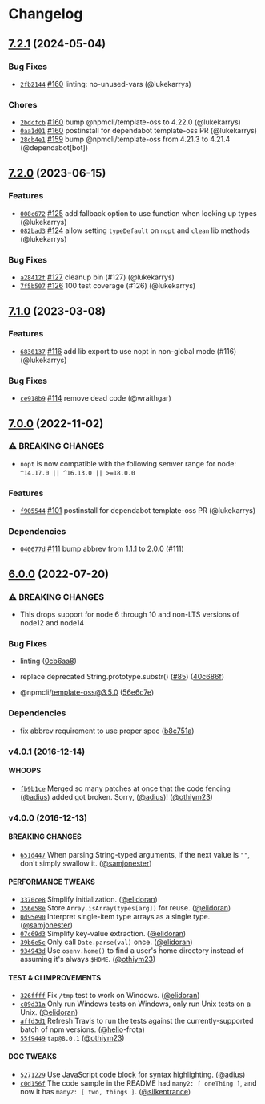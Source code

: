 # Changelog

## [7.2.1](https://github.com/npm/nopt/compare/v7.2.0...v7.2.1) (2024-05-04)

### Bug Fixes

* [`2fb2144`](https://github.com/npm/nopt/commit/2fb21444311086adb561de0eed68ccff155fd444) [#160](https://github.com/npm/nopt/pull/160) linting: no-unused-vars (@lukekarrys)

### Chores

* [`2bdcfcb`](https://github.com/npm/nopt/commit/2bdcfcbc11059556899d5bf448ac527ad294efdf) [#160](https://github.com/npm/nopt/pull/160) bump @npmcli/template-oss to 4.22.0 (@lukekarrys)
* [`0aa1d01`](https://github.com/npm/nopt/commit/0aa1d01d99cacc5f1cc73071e1b476039b6ef2f5) [#160](https://github.com/npm/nopt/pull/160) postinstall for dependabot template-oss PR (@lukekarrys)
* [`28cb4e1`](https://github.com/npm/nopt/commit/28cb4e19f4c80fcd440c64e81fde8ba872a9a976) [#159](https://github.com/npm/nopt/pull/159) bump @npmcli/template-oss from 4.21.3 to 4.21.4 (@dependabot[bot])

## [7.2.0](https://github.com/npm/nopt/compare/v7.1.0...v7.2.0) (2023-06-15)

### Features

* [`008c672`](https://github.com/npm/nopt/commit/008c672daccf9e6fadcb349b95221c9e166d6a9e) [#125](https://github.com/npm/nopt/pull/125) add fallback option to use function when looking up types (@lukekarrys)
* [`082bad3`](https://github.com/npm/nopt/commit/082bad3511cb41a382fd596584fb178b5694e851) [#124](https://github.com/npm/nopt/pull/124) allow setting `typeDefault` on `nopt` and `clean` lib methods (@lukekarrys)

### Bug Fixes

* [`a28412f`](https://github.com/npm/nopt/commit/a28412fd5299a1adcd1fbfd549ee4aa2f51c504d) [#127](https://github.com/npm/nopt/pull/127) cleanup bin (#127) (@lukekarrys)
* [`7f5b507`](https://github.com/npm/nopt/commit/7f5b50795ba3b658223a8a15489369578393e594) [#126](https://github.com/npm/nopt/pull/126) 100 test coverage (#126) (@lukekarrys)

## [7.1.0](https://github.com/npm/nopt/compare/v7.0.0...v7.1.0) (2023-03-08)

### Features

* [`6830137`](https://github.com/npm/nopt/commit/68301373544fe6a5802360eedd114cacfc3340f7) [#116](https://github.com/npm/nopt/pull/116) add lib export to use nopt in non-global mode (#116) (@lukekarrys)

### Bug Fixes

* [`ce918b9`](https://github.com/npm/nopt/commit/ce918b99911acb85060ef25e600db1bc1c626c2e) [#114](https://github.com/npm/nopt/pull/114) remove dead code (@wraithgar)

## [7.0.0](https://github.com/npm/nopt/compare/v6.0.0...v7.0.0) (2022-11-02)

### ⚠️ BREAKING CHANGES

* `nopt` is now compatible with the following semver range for node: `^14.17.0 || ^16.13.0 || >=18.0.0`

### Features

* [`f905544`](https://github.com/npm/nopt/commit/f9055443d05cf155de44d9cae1fb2d65b3adba10) [#101](https://github.com/npm/nopt/pull/101) postinstall for dependabot template-oss PR (@lukekarrys)

### Dependencies

* [`040677d`](https://github.com/npm/nopt/commit/040677de5492fef5d2c91a180e1e73093d40b951) [#111](https://github.com/npm/nopt/pull/111) bump abbrev from 1.1.1 to 2.0.0 (#111)

## [6.0.0](https://github.com/npm/nopt/compare/v5.0.0...v6.0.0) (2022-07-20)


### ⚠ BREAKING CHANGES

* This drops support for node 6 through 10 and non-LTS versions of node12 and node14

### Bug Fixes

* linting ([0cb6aa8](https://github.com/npm/nopt/commit/0cb6aa835eb07279cb063a68a5a1ec999745cb5b))
* replace deprecated String.prototype.substr() ([#85](https://github.com/npm/nopt/issues/85)) ([40c686f](https://github.com/npm/nopt/commit/40c686faffc600ed6f53c5ef1c3c6e1eaeda7c77))


* @npmcli/template-oss@3.5.0 ([56e6c7e](https://github.com/npm/nopt/commit/56e6c7e158737b590ea97fc1aa1d6837451a389d))


### Dependencies

* fix abbrev requirement to use proper spec ([b8c751a](https://github.com/npm/nopt/commit/b8c751a0763b2f622291040fe92ad9547b22a8a9))

### v4.0.1 (2016-12-14)

#### WHOOPS

* [`fb9b1ce`](https://github.com/npm/nopt/commit/fb9b1ce57b3c69b4f7819015be87719204f77ef6)
  Merged so many patches at once that the code fencing
  ([@adius](https://github.com/adius)) added got broken. Sorry,
  ([@adius](https://github.com/adius))!
  ([@othiym23](https://github.com/othiym23))

### v4.0.0 (2016-12-13)

#### BREAKING CHANGES

* [`651d447`](https://github.com/npm/nopt/commit/651d4473946096d341a480bbe56793de3fc706aa)
  When parsing String-typed arguments, if the next value is `""`, don't simply
  swallow it. ([@samjonester](https://github.com/samjonester))

#### PERFORMANCE TWEAKS

* [`3370ce8`](https://github.com/npm/nopt/commit/3370ce87a7618ba228883861db84ddbcdff252a9)
  Simplify initialization. ([@elidoran](https://github.com/elidoran))
* [`356e58e`](https://github.com/npm/nopt/commit/356e58e3b3b431a4b1af7fd7bdee44c2c0526a09)
  Store `Array.isArray(types[arg])` for reuse.
  ([@elidoran](https://github.com/elidoran))
* [`0d95e90`](https://github.com/npm/nopt/commit/0d95e90515844f266015b56d2c80b94e5d14a07e)
  Interpret single-item type arrays as a single type.
  ([@samjonester](https://github.com/samjonester))
* [`07c69d3`](https://github.com/npm/nopt/commit/07c69d38b5186450941fbb505550becb78a0e925)
  Simplify key-value extraction. ([@elidoran](https://github.com/elidoran))
* [`39b6e5c`](https://github.com/npm/nopt/commit/39b6e5c65ac47f60cd43a1fbeece5cd4c834c254)
  Only call `Date.parse(val)` once. ([@elidoran](https://github.com/elidoran))
* [`934943d`](https://github.com/npm/nopt/commit/934943dffecb55123a2b15959fe2a359319a5dbd)
  Use `osenv.home()` to find a user's home directory instead of assuming it's
  always `$HOME`. ([@othiym23](https://github.com/othiym23))

#### TEST & CI IMPROVEMENTS

* [`326ffff`](https://github.com/npm/nopt/commit/326ffff7f78a00bcd316adecf69075f8a8093619)
  Fix `/tmp` test to work on Windows.
  ([@elidoran](https://github.com/elidoran))
* [`c89d31a`](https://github.com/npm/nopt/commit/c89d31a49d14f2238bc6672db08da697bbc57f1b)
  Only run Windows tests on Windows, only run Unix tests on a Unix.
  ([@elidoran](https://github.com/elidoran))
* [`affd3d1`](https://github.com/npm/nopt/commit/affd3d1d0addffa93006397b2013b18447339366)
  Refresh Travis to run the tests against the currently-supported batch of npm
  versions. ([@helio](https://github.com/helio)-frota)
* [`55f9449`](https://github.com/npm/nopt/commit/55f94497d163ed4d16dd55fd6c4fb95cc440e66d)
  `tap@8.0.1` ([@othiym23](https://github.com/othiym23))

#### DOC TWEAKS

* [`5271229`](https://github.com/npm/nopt/commit/5271229ee7c810217dd51616c086f5d9ab224581)
  Use JavaScript code block for syntax highlighting.
  ([@adius](https://github.com/adius))
* [`c0d156f`](https://github.com/npm/nopt/commit/c0d156f229f9994c5dfcec4a8886eceff7a07682)
  The code sample in the README had `many2: [ oneThing ]`, and now it has
  `many2: [ two, things ]`. ([@silkentrance](https://github.com/silkentrance))
